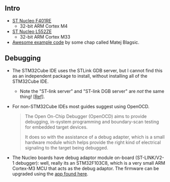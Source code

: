 ## Intro
* [ST Nucleo F401RE](https://www.st.com/resource/en/datasheet/stm32f401re.pdf)
    * 32-bit ARM Cortex M4
* [ST Nucleo L552ZE](https://www.st.com/resource/en/datasheet/stm32l552ze.pdf)
    * 32-bit ARM Cortex M33
* [Awesome example code](https://github.com/prtzl/Embedded_videos) by some chap called Matej Blagsic.

## Debugging
* The STM32Cube IDE uses the STLink GDB server, but I cannot find this as an independent package to install, without installing all of the STM32Cube IDE.
    * Note the "ST-link server" and "ST-link DGB server" are *not* the same thing! [[Ref]](https://stackoverflow.com/a/71937416).
* For non-STM32Cube IDEs most guides suggest using OpenOCD.

    > The Open On-Chip Debugger (OpenOCD) aims to provide debugging, in-system programming and boundary-scan testing for embedded target devices.
    >
    > It does so with the assistance of a debug adapter, which is a small hardware module which helps provide the right kind of electrical signaling to the target being debugged. 

* The Nucleo boards have debug adaptor module on-board (ST-LINK/V2-1 debugger): well, really its an STM32F103C8, which is a very small ARM Cortex-M3 MCU that acts as the debug adaptor. The firmware can be upgraded using the [app found here](https://www.st.com/en/development-tools/stsw-link007.html).
